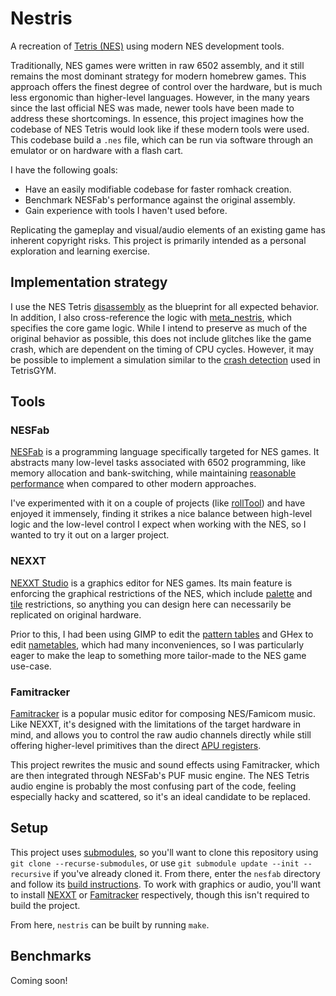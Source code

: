 # Nestris

A recreation of [Tetris (NES)](https://en.wikipedia.org/wiki/Tetris_(NES_video_game)) using modern NES development tools.

Traditionally, NES games were written in raw 6502 assembly, and it still remains the most dominant strategy for modern homebrew games. This approach offers the finest degree of control over the hardware, but is much less ergonomic than higher-level languages. However, in the many years since the last official NES was made, newer tools have been made to address these shortcomings. In essence, this project imagines how the codebase of NES Tetris would look like if these modern tools were used. This codebase build a `.nes` file, which can be run via software through an emulator or on hardware with a flash cart.

I have the following goals:
- Have an easily modifiable codebase for faster romhack creation.
- Benchmark NESFab's performance against the original assembly.
- Gain experience with tools I haven't used before.

Replicating the gameplay and visual/audio elements of an existing game has inherent copyright risks. This project is primarily intended as a personal exploration and learning exercise.

## Implementation strategy

I use the NES Tetris [disassembly](https://github.com/CelestialAmber/TetrisNESDisasm) as the blueprint for all expected behavior. In addition, I also cross-reference the logic with [meta_nestris](https://github.com/negative-seven/meta_nestris), which specifies the core game logic. While I intend to preserve as much of the original behavior as possible, this does not include glitches like the game crash, which are dependent on the timing of CPU cycles. However, it may be possible to implement a simulation similar to the [crash detection](https://github.com/kirjavascript/TetrisGYM/pull/61) used in TetrisGYM.

## Tools

### NESFab

[NESFab](https://pubby.games/nesfab.html) is a programming language specifically targeted for NES games. It abstracts many low-level tasks associated with 6502 programming, like memory allocation and bank-switching, while maintaining [reasonable performance](https://pubby.games/codegen.html) when compared to other modern approaches.

I've experimented with it on a couple of projects (like [rollTool](https://github.com/fractal161/rollTool)) and have enjoyed it immensely, finding it strikes a nice balance between high-level logic and the low-level control I expect when working with the NES, so I wanted to try it out on a larger project.

### NEXXT

[NEXXT Studio](https://frankengraphics.itch.io/nexxt) is a graphics editor for NES games. Its main feature is enforcing the graphical restrictions of the NES, which include [palette](https://www.nesdev.org/wiki/PPU_palettes) and [tile](https://www.nesdev.org/wiki/PPU_pattern_tables) restrictions, so anything you can design here can necessarily be replicated on original hardware.

Prior to this, I had been using GIMP to edit the [pattern tables](https://www.nesdev.org/wiki/PPU_pattern_tables) and GHex to edit [nametables](https://www.nesdev.org/wiki/PPU_nametables), which had many inconveniences, so I was particularly eager to make the leap to something more tailor-made to the NES game use-case.

### Famitracker

[Famitracker](http://famitracker.com/) is a popular music editor for composing NES/Famicom music. Like NEXXT, it's designed with the limitations of the target hardware in mind, and allows you to control the raw audio channels directly while still offering higher-level primitives than the direct [APU registers](https://www.nesdev.org/wiki/APU#Registers).

This project rewrites the music and sound effects using Famitracker, which are then integrated through NESFab's PUF music engine. The NES Tetris audio engine is probably the most confusing part of the code, feeling especially hacky and scattered, so it's an ideal candidate to be replaced.

## Setup

This project uses [submodules](https://git-scm.com/book/en/v2/Git-Tools-Submodules), so you'll want to clone this repository using `git clone --recurse-submodules`, or use `git submodule update --init --recursive` if you've already cloned it. From there, enter the `nesfab` directory and follow its [build instructions](https://github.com/pubby/nesfab?tab=readme-ov-file#building). To work with graphics or audio, you'll want to install [NEXXT](https://frankengraphics.itch.io/nexxt) or [Famitracker](http://famitracker.com/) respectively, though this isn't required to build the project.

From here, `nestris` can be built by running `make`.

## Benchmarks

Coming soon!
